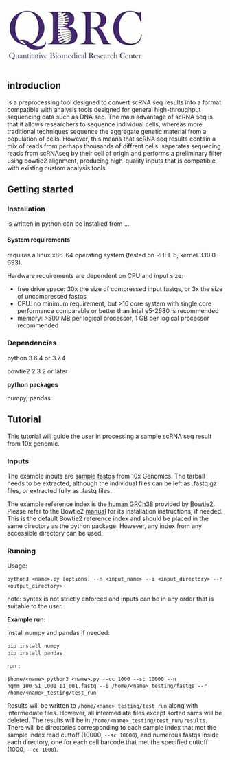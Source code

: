 ![logo](QBRC.jpg)
# <name>
## introduction
<name> is a preprocessing tool designed to convert scRNA seq results into a format compatible with analysis tools designed for general high-throughput sequencing data such as DNA seq. The main advantage of scRNA seq is that it allows researchers to sequence individual cells, whereas more traditional techniques sequence the aggregate genetic material from a population of cells. However, this means that scRNA seq results contain a mix of reads from perhaps thousands of diffrent cells. <name> seperates sequecing reads from scRNAseq by their cell of origin and performs a preliminary filter using bowtie2 alignment, producing high-quality inputs that is compatible with existing custom analysis tools.
## Getting started
### Installation
<name> is written in python can be installed from ...
#### System requirements
<name> requires a linux x86-64 operating system (tested on RHEL 6, kernel 3.10.0-693).

Hardware requirements are dependent on CPU and input size:
  - free drive space: 30x the size of compressed input fastqs, or 3x the size of uncompressed fastqs
  - CPU: no minimum requirement, but >16 core system with single core performance comparable or better than Intel e5-2680 is   recommended
  - memory: >500 MB per logical processor, 1 GB per logical processor recommended
### Dependencies
python 3.6.4 or 3.7.4

bowtie2 2.3.2 or later
  
**python packages**

numpy, pandas

## Tutorial
This tutorial will guide the user in processing a sample scRNA seq result from 10x genomic. 
### Inputs
The example inputs are [sample fastqs](http://cf.10xgenomics.com/samples/cell-exp/1.2.0/hgmm_100/hgmm_100_fastqs.tar) from 10x Genomics. The tarball needs to be extracted, although the individual files can be left as .fastq.gz files, or extracted fully as .fastq files. 

The example reference index is the [human GRCh38](ftp://ftp.ncbi.nlm.nih.gov/genomes/archive/old_genbank/Eukaryotes/vertebrates_mammals/Homo_sapiens/GRCh38/seqs_for_alignment_pipelines/GCA_000001405.15_GRCh38_no_alt_analysis_set.fna.bowtie_index.tar.gz) provided by [Bowtie2](http://bowtie-bio.sourceforge.net/bowtie2/index.shtml). Please refer to the Bowtie2 [manual](http://bowtie-bio.sourceforge.net/bowtie2/manual.shtml) for its installation instructions, if needed. This is the default Bowtie2 reference index and should be placed in the same directory as the <name> python package. However, any index from any accessible directory can be used.
### Running <name>
Usage:
```
python3 <name>.py [options] --n <input_name> --i <input_directory> --r <output_directory> 
```
note: syntax is not strictly enforced and inputs can be in any order that is suitable to the user.

**Example run:**

install numpy and pandas if needed:
```
pip install numpy
pip install pandas
```
run <name>:
```
$home/<name> python3 <name>.py --cc 1000 --sc 10000 --n hgmm_100_S1_L001_I1_001.fastq --i /home/<name>_testing/fastqs --r /home/<name>_testing/test_run 
```
Results will be written to `/home/<name>_testing/test_run` along with intermediate files. However, all intermediate files except sorted sams will be deleted. The results will be in `/home/<name>_testing/test_run/results`. There will be directories corresponding to each sample index that met the sample index read cuttoff (10000, `--sc 10000`), and numerous fastqs inside each directory, one for each cell barcode that met the specified cuttoff (1000, `--cc 1000`).
